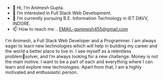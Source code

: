 - 👋 Hi, I’m Animesh Gupta. 
- 👀 I’m interested in Full Stack Web Development. 
- 🌱 I’m currently pursuing B.E. Information Technology in IET DAVV, INDORE. 
- 📫 How to reach me .. EMAIL-ganimesh455@gmail.com

I'm Animesh, a Full Stack Web Developer and a Programmer. I am always eager to learn new technologies which will help in building my career and the world a better place to live in. I see myself as a relentless problemsolver, and Iʼm always looking for a new challenge. Money is not the main motive. I want to be a part of each and everything where I can learn and explore new technologies. Apart from that, I am a highly motivated and enthusiastic person.
